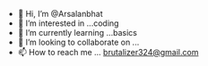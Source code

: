 - 👋 Hi, I’m @Arsalanbhat
- 👀 I’m interested in ...coding
- 🌱 I’m currently learning ...basics
- 💞️ I’m looking to collaborate on ...
- 📫 How to reach me ... brutalizer324@gmail.com

<!---
Arsalanbhat/Arsalanbhat is a ✨ special ✨ repository because its `README.md` (this file) appears on your GitHub profile.
You can click the Preview link to take a look at your changes.
--->
